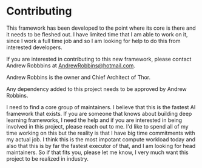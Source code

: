 # Contributing

This framework has been developed to the point where its core is there and it needs to be fleshed out.
I have limited time that I am able to work on it, since I work a full time job and so I am looking for
help to do this from interested developers.

If you are interested in contributing to this new framework, please contact Andrew Robbbins
at AndrewRobbins@hotmail.com.

Andrew Robbins is the owner and Chief Architect of Thor.

Any dependency added to this project needs to be approved by Andrew Robbins.

I need to find a core group of maintainers. I believe that this is the fastest AI framework that exists. If you are someone that knows about building deep learning frameworks, I need the help and if you are interested in being involved in this project, please reach out to me. I'd like to spend all of my time working on this but the reality is that I have big time commitments with my actual job. I think this is the most impotant compute workload today and also that this is by far the fastest executor of that, and I am looking for head maintainers. So if that fits you, please let me know, I very much want this project to be realized in industry.
